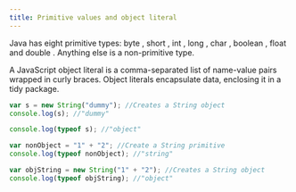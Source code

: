```yaml
---
title: Primitive values and object literal 
---
```

Java has eight primitive types: byte , short , int , long , char , boolean , float and double . Anything else is a non-primitive type. 

A JavaScript object literal is a comma-separated list of name-value pairs wrapped in curly braces. Object literals encapsulate data, enclosing it in a tidy package.

```javascript
var s = new String("dummy"); //Creates a String object
console.log(s); //"dummy"

console.log(typeof s); //"object"

var nonObject = "1" + "2"; //Create a String primitive 
console.log(typeof nonObject); //"string"

var objString = new String("1" + "2"); //Creates a String object
console.log(typeof objString); //"object"
```